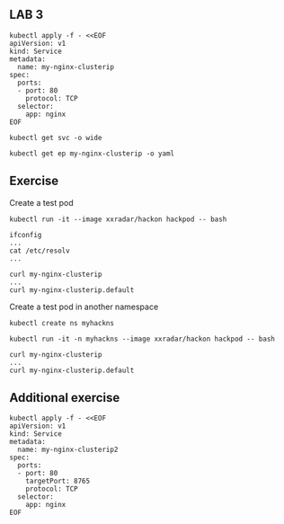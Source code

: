 ## LAB 3

```
kubectl apply -f - <<EOF
apiVersion: v1
kind: Service
metadata:
  name: my-nginx-clusterip
spec:
  ports:
  - port: 80
    protocol: TCP
  selector:
    app: nginx
EOF
```
```
kubectl get svc -o wide
```
```
kubectl get ep my-nginx-clusterip -o yaml
```

## Exercise
Create a test pod
```
kubectl run -it --image xxradar/hackon hackpod -- bash
```
```
ifconfig
...
cat /etc/resolv
...
```
```
curl my-nginx-clusterip
...
curl my-nginx-clusterip.default
```
Create a test pod in another namespace
```
kubectl create ns myhackns 
```
```
kubectl run -it -n myhackns --image xxradar/hackon hackpod -- bash
```
```
curl my-nginx-clusterip
...
curl my-nginx-clusterip.default
```

## Additional exercise
```
kubectl apply -f - <<EOF
apiVersion: v1
kind: Service
metadata:
  name: my-nginx-clusterip2
spec:
  ports:
  - port: 80
    targetPort: 8765
    protocol: TCP
  selector:
    app: nginx
EOF
```

